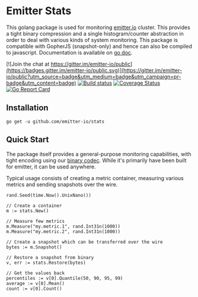 # Emitter Stats
This golang package is used for monitoring [emitter.io](emitter.io) cluster. This provides a tight binary compression and a single histogram/counter abstraction in order to deal with various kinds of system monitoring. This package is compatible with GopherJS (snapshot-only) and hence can also be compiled to javascript. Documentation is available on [go doc](https://godoc.org/github.com/emitter-io/stats).

[![Join the chat at https://gitter.im/emitter-io/public](https://badges.gitter.im/emitter-io/public.svg)](https://gitter.im/emitter-io/public?utm_source=badge&utm_medium=badge&utm_campaign=pr-badge&utm_content=badge) 
[![Build status](https://ci.appveyor.com/api/projects/status/3y2d9ssq760g8bfd?svg=true)](https://ci.appveyor.com/project/Kelindar/stats)
[![Coverage Status](https://coveralls.io/repos/github/emitter-io/stats/badge.svg?branch=master)](https://coveralls.io/github/emitter-io/emitter?branch=master)
[![Go Report Card](https://goreportcard.com/badge/github.com/emitter-io/stats)](https://goreportcard.com/report/github.com/emitter-io/stats)

## Installation

```
go get -u github.com/emitter-io/stats
```

## Quick Start

The package itself provides a general-purpose monitoring capabilities, with tight encoding using our [binary codec](https://github.com/kelindar/binary). While it's primarily have been built for emitter, it can be used anywhere.

Typical usage consists of creating a metric container, measuring various metrics and sending snapshots over the wire.

```
rand.Seed(time.Now().UnixNano())

// Create a container
m := stats.New()

// Measure few metrics
m.Measure("my.metric.1", rand.Int31n(1000))
m.Measure("my.metric.2", rand.Int31n(1000))

// Create a snapshot which can be transferred over the wire
bytes := m.Snapshot()

// Restore a snapshot from binary
v, err := stats.Restore(bytes)

// Get the values back
percentiles := v[0].Quantile(50, 90, 95, 99)
average := v[0].Mean()
count := v[0].Count()
```
